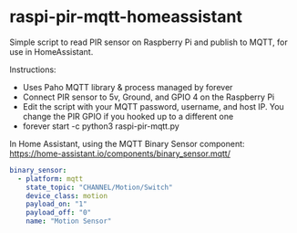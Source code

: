 # raspi-pir-mqtt-homeassistant
Simple script to read PIR sensor on Raspberry Pi and publish to MQTT, for use in HomeAssistant.

Instructions:
* Uses Paho MQTT library & process managed by forever
* Connect PIR sensor to 5v, Ground, and GPIO 4 on the Raspberry Pi
* Edit the script with your MQTT password, username, and host IP. You change the PIR GPIO if you hooked up to a different one
* forever start -c python3 raspi-pir-mqtt.py

In Home Assistant, using the MQTT Binary Sensor component:
https://home-assistant.io/components/binary_sensor.mqtt/

```yaml
binary_sensor:
  - platform: mqtt
    state_topic: "CHANNEL/Motion/Switch"
    device_class: motion
    payload_on: "1"
    payload_off: "0"
    name: "Motion Sensor"
```
